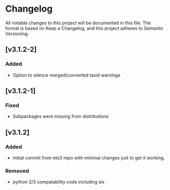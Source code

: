 # Changelog
All notable changes to this project will be documented in this file.
The format is based on Keep a Changelog,
and this project adheres to Semantic Versioning.


## [v3.1.2-2]
### Added
- Option to silence merged/converted taxid warnings

## [v3.1.2-1]
### Fixed
- Subpackages were missing from distributions


## [v3.1.2]
### Added
- Initial commit from ete3 repo with minimal changes just to get it working.
### Removed
- python 2/3 compatability code including six
